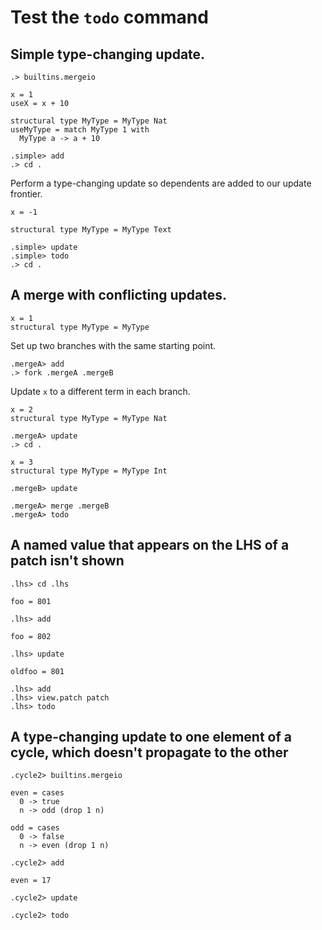 # Test the `todo` command

## Simple type-changing update.

```ucm:hide
.> builtins.mergeio
```

```unison:hide
x = 1
useX = x + 10

structural type MyType = MyType Nat
useMyType = match MyType 1 with
  MyType a -> a + 10
```

```ucm:hide
.simple> add
.> cd .
```

Perform a type-changing update so dependents are added to our update frontier.

```unison:hide
x = -1

structural type MyType = MyType Text
```

```ucm:error
.simple> update
.simple> todo
.> cd .
```

## A merge with conflicting updates.

```unison:hide
x = 1
structural type MyType = MyType
```

Set up two branches with the same starting point.

```ucm:hide
.mergeA> add
.> fork .mergeA .mergeB
```

Update `x` to a different term in each branch.

```unison:hide
x = 2
structural type MyType = MyType Nat
```

```ucm:hide
.mergeA> update
.> cd .
```

```unison:hide
x = 3
structural type MyType = MyType Int
```

```ucm:hide
.mergeB> update
```

```ucm:error
.mergeA> merge .mergeB
.mergeA> todo
```

## A named value that appears on the LHS of a patch isn't shown

```ucm:hide
.lhs> cd .lhs
```

```unison
foo = 801
```

```ucm
.lhs> add
```

```unison
foo = 802
```

```ucm
.lhs> update
```

```unison
oldfoo = 801
```

```ucm
.lhs> add
.lhs> view.patch patch
.lhs> todo
```

## A type-changing update to one element of a cycle, which doesn't propagate to the other

```ucm:hide
.cycle2> builtins.mergeio
```

```unison
even = cases
  0 -> true
  n -> odd (drop 1 n)

odd = cases
  0 -> false
  n -> even (drop 1 n)
```

```ucm
.cycle2> add
```

```unison
even = 17
```

```ucm
.cycle2> update
```

```ucm:error
.cycle2> todo
```
